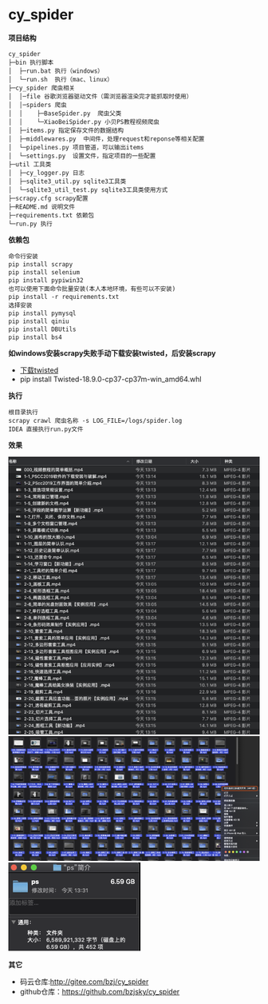 # cy_spider
**项目结构** 
```
cy_spider
├─bin 执行脚本
│  ├─run.bat 执行（windows）
│  └─run.sh  执行（mac、linux）
├─cy_spider 爬虫相关
│  │─file 谷歌浏览器驱动文件（需浏览器渲染完才能抓取时使用）
│  │─spiders 爬虫
│  │    ├─BaseSpider.py  爬虫父类
│  │    └─XiaoBeiSpider.py 小贝PS教程视频爬虫
│  ├─items.py 指定保存文件的数据结构
│  ├─middlewares.py  中间件，处理request和reponse等相关配置
│  └─pipelines.py 项目管道，可以输出items
│  └─settings.py  设置文件，指定项目的一些配置
├─util 工具类
│  ├─cy_logger.py 日志
│  ├─sqlite3_util.py sqlite3工具类
│  └─sqlite3_util_test.py sqlite3工具类使用方式
├─scrapy.cfg scrapy配置 
├─README.md 说明文件
├─requirements.txt 依赖包
└─run.py 执行
```
**依赖包**
```
命令行安装
pip install scrapy
pip install selenium
pip install pypiwin32
也可以使用下面命令批量安装(本人本地环境，有些可以不安装)
pip install -r requirements.txt
选择安装
pip install pymysql
pip install qiniu
pip install DBUtils
pip install bs4
```
**如windows安装scrapy失败手动下载安装twisted，后安装scrapy**
- [下载twisted](https://www.lfd.uci.edu/~gohlke/pythonlibs/#twisted)
- pip install Twisted-18.9.0-cp37-cp37m-win_amd64.whl

**执行**
```
根目录执行
scrapy crawl 爬虫名称 -s LOG_FILE=/logs/spider.log
IDEA 直接执行run.py文件
```

**效果**

![输入图片说明](images/20190801-134131.png "在这里输入图片标题")
![输入图片说明](images/20190801-133809.png "在这里输入图片标题")
![输入图片说明](images/20190801-133924.png "在这里输入图片标题")

**其它**
- 码云仓库:http://gitee.com/bzj/cy_spider
- github仓库：https://github.com/bzjsky/cy_spider